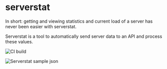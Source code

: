 # serverstat

In short: getting and viewing statistics and current load of a server has never been easier with serverstat.

Serverstat is a tool to automatically send server data to an API and process these values.

![CI build](https://travis-ci.org/mdeheij/serverstat.svg?branch=master)


![Serverstat sample json](https://raw.githubusercontent.com/mdeheij/serverstat/gh-pages/screenshot-1.png)

